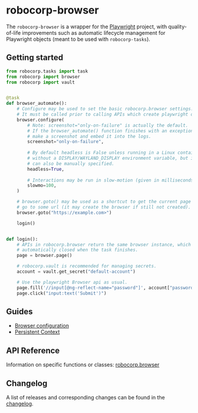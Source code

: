 # robocorp-browser

The `robocorp-browser` is a wrapper for the [Playwright](https://playwright.dev/python/)
project, with quality-of-life improvements such as automatic lifecycle management
for Playwright objects (meant to be used with `robocorp-tasks`).

## Getting started

```python
from robocorp.tasks import task
from robocorp import browser
from robocorp import vault


@task
def browser_automate():
    # Configure may be used to set the basic robocorp.browser settings.
    # It must be called prior to calling APIs which create playwright objects.
    browser.configure(
        # Note: screenshot="only-on-failure" is actually the default.
        # If the browser_automate() function finishes with an exception it will
        # make a screenshot and embed it into the logs.
        screenshot="only-on-failure",
        
        # By default headless is False unless running in a Linux container
        # without a DISPLAY/WAYLAND_DISPLAY environment variable, but it
        # can also be manually specified.
        headless=True,
        
        # Interactions may be run in slow-motion (given in milliseconds).
        slowmo=100,
    )

    # browser.goto() may be used as a shortcut to get the current page and
    # go to some url (it may create the browser if still not created).
    browser.goto("https://example.com>")

    login()


def login():
    # APIs in robocorp.browser return the same browser instance, which is
    # automatically closed when the task finishes.
    page = browser.page()

    # robocorp.vault is recommended for managing secrets.
    account = vault.get_secret("default-account")

    # Use the playwright Browser api as usual.
    page.fill('//input[@ng-reflect-name="password"]', account["password"])
    page.click("input:text('Submit')")
```

## Guides

- [Browser configuration](https://github.com/robocorp/robo/blob/master/browser/docs/guides/00-configuration.md)
- [Persistent Context](https://github.com/robocorp/robo/blob/master/browser/docs/guides/01-persistent-context.md)

## API Reference

Information on specific functions or classes: [robocorp.browser](https://github.com/robocorp/robo/blob/master/browser/docs/api/robocorp.browser.md)

## Changelog

A list of releases and corresponding changes can be found in the [changelog](https://github.com/robocorp/robo/blob/master/browser/docs/CHANGELOG.md).
